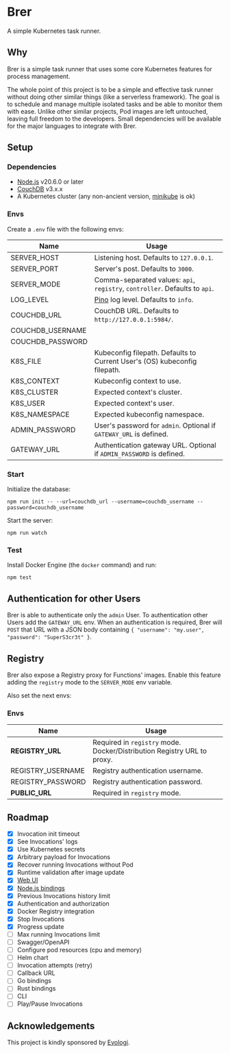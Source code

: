 # Brer

A simple Kubernetes task runner.

## Why

Brer is a simple task runner that uses some core Kubernetes features for process management.

The whole point of this project is to be a simple and effective task runner without doing other similar things (like a serverless framework). The goal is to schedule and manage multiple isolated tasks and be able to monitor them with ease. Unlike other similar projects, Pod images are left untouched, leaving full freedom to the developers. Small dependencies will be available for the major languages to integrate with Brer.

## Setup

### Dependencies

- [Node.js](https://nodejs.org/) v20.6.0 or later
- [CouchDB](https://couchdb.apache.org/) v3.x.x
- A Kubernetes cluster (any non-ancient version, [minikube](https://minikube.sigs.k8s.io/docs/) is ok)

### Envs

Create a `.env` file with the following envs:

| Name              | Usage
| ----------------- | -----------------
| SERVER_HOST       | Listening host. Defaults to `127.0.0.1`.
| SERVER_PORT       | Server's post. Defaults to `3000`.
| SERVER_MODE       | Comma-separated values: `api`, `registry`, `controller`. Defaults to `api`.
| LOG_LEVEL         | [Pino](https://github.com/pinojs/pino) log level. Defaults to `info`.
| COUCHDB_URL       | CouchDB URL. Defaults to `http://127.0.0.1:5984/`.
| COUCHDB_USERNAME  |
| COUCHDB_PASSWORD  |
| K8S_FILE          | Kubeconfig filepath. Defaults to Current User's (OS) kubeconfig filepath.
| K8S_CONTEXT       | Kubeconfig context to use.
| K8S_CLUSTER       | Expected context's cluster.
| K8S_USER          | Expected context's user.
| K8S_NAMESPACE     | Expected kubeconfig namespace.
| ADMIN_PASSWORD    | User's password for `admin`. Optional if `GATEWAY_URL` is defined.
| GATEWAY_URL       | Authentication gateway URL. Optional if `ADMIN_PASSWORD` is defined.

### Start

Initialize the database:

```
npm run init -- --url=couchdb_url --username=couchdb_username --password=couchdb_username
```

Start the server:

```
npm run watch
```

### Test

Install Docker Engine (the `docker` command) and run:

```
npm test
```

## Authentication for other Users

Brer is able to authenticate only the `admin` User. To authentication other Users add the `GATEWAY_URL` env. When an authentication is required, Brer will `POST` that URL with a JSON body containing `{ "username": "my.user", "password": "SuperS3cr3t" }`.

## Registry

Brer also expose a Registry proxy for Functions' images. Enable this feature adding the `registry` mode to the `SERVER_MODE` env variable.

Also set the next envs:

### Envs

| Name              | Usage
| ----------------- | -----------------
| **REGISTRY_URL**  | Required in `registry` mode. Docker/Distribution Registry URL to proxy.
| REGISTRY_USERNAME | Registry authentication username.
| REGISTRY_PASSWORD | Registry authentication password.
| **PUBLIC_URL**    | Required in `registry` mode.

## Roadmap

- [x] Invocation init timeout
- [x] See Invocations' logs
- [x] Use Kubernetes secrets
- [x] Arbitrary payload for Invocations
- [x] Recover running Invocations without Pod
- [x] Runtime validation after image update
- [x] [Web UI](https://github.com/brer/brer-web)
- [x] [Node.js bindings](https://github.com/brer/brer-nodejs)
- [x] Previous Invocations history limit
- [x] Authentication and authorization
- [x] Docker Registry integration
- [x] Stop Invocations
- [x] Progress update
- [ ] Max running Invocations limit
- [ ] Swagger/OpenAPI
- [ ] Configure pod resources (cpu and memory)
- [ ] Helm chart
- [ ] Invocation attempts (retry)
- [ ] Callback URL
- [ ] Go bindings
- [ ] Rust bindings
- [ ] CLI
- [ ] Play/Pause Invocations

## Acknowledgements

This project is kindly sponsored by [Evologi](https://evologi.it/).
